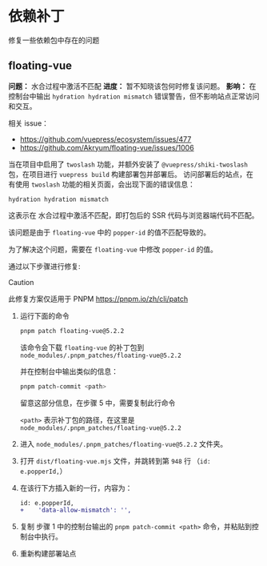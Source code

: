 # 依赖补丁

修复一些依赖包中存在的问题

## floating-vue

**问题：** 水合过程中激活不匹配
**进度：** 暂不知晓该包何时修复该问题。
**影响：** 在控制台中输出 `hydration hydration mismatch` 错误警告，但不影响站点正常访问和交互。

相关 issue：

- <https://github.com/vuepress/ecosystem/issues/477>
- <https://github.com/Akryum/floating-vue/issues/1006>

当在项目中启用了 `twoslash` 功能，并额外安装了 `@vuepress/shiki-twoslash` 包，在项目进行 `vuepress build` 构建部署包并部署后。
访问部署后的站点，在有使用 `twoslash` 功能的相关页面，会出现下面的错误信息：

```
hydration hydration mismatch
```

这表示在 水合过程中激活不匹配，即打包后的 SSR 代码与浏览器端代码不匹配。

该问题是由于 `floating-vue` 中的 `popper-id` 的值不匹配导致的。

为了解决这个问题，需要在 `floating-vue` 中修改 `popper-id` 的值。

通过以下步骤进行修复:

> [!CAUTION]
> 此修复方案仅适用于 PNPM <https://pnpm.io/zh/cli/patch>

1. 运行下面的命令

   ```bash
   pnpm patch floating-vue@5.2.2
   ```

   该命令会下载 `floating-vue` 的补丁包到 `node_modules/.pnpm_patches/floating-vue@5.2.2`

   并在控制台中输出类似的信息：

   ```bash
   pnpm patch-commit <path>
   ```

   留意这部分信息，在步骤 5 中，需要复制此行命令

   `<path>` 表示补丁包的路径，在这里是 `node_modules/.pnpm_patches/floating-vue@5.2.2`

2. 进入 `node_modules/.pnpm_patches/floating-vue@5.2.2` 文件夹。

3. 打开 `dist/floating-vue.mjs` 文件，并跳转到第 `948` 行 （`id: e.popperId,`）

4. 在该行下方插入新的一行，内容为：

   ```diff
   id: e.popperId,
   +    'data-allow-mismatch': '',
   ```

5. 复制 步骤 1 中的控制台输出的 `pnpm patch-commit <path>` 命令，并粘贴到控制台中执行。

6. 重新构建部署站点
